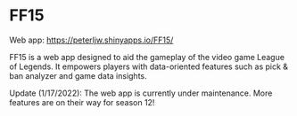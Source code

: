 # FF15

Web app: https://peterljw.shinyapps.io/FF15/

FF15 is a web app designed to aid the gameplay of the video game League of Legends. It empowers players with data-oriented features such as pick & ban analyzer and game data insights.

Update (1/17/2022): The web app is currently under maintenance. More features are on their way for season 12!
